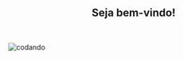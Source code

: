 <center><h2> Seja bem-vindo!</h2> </center> <br>


![codando](https://i.pinimg.com/originals/90/70/32/9070324cdfc07c68d60eed0c39e77573.gif)



